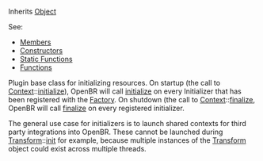 <!-- INITIALIZER -->

Inherits [Object](../object/object.md)

See:

* [Members](members.md)
* [Constructors](constructors.md)
* [Static Functions](statics.md)
* [Functions](functions.md)

Plugin base class for initializing resources. On startup (the call to [Context](../context/context.md)::[initialize](../context/statics.md#initialize)), OpenBR will call [initialize](functions.md#initialize) on every Initializer that has been registered with the [Factory](../factory/factory.md). On shutdown (the call to [Context](../context/context.md)::[finalize](../context/statics.md#finalize), OpenBR will call [finalize](functions.md#finalize) on every registered initializer.

The general use case for initializers is to launch shared contexts for third party integrations into OpenBR. These cannot be launched during [Transform](../transform/transform.md)::[init](../object/functions.md#init) for example, because multiple instances of the [Transform](../transform/transform.md) object could exist across multiple threads.
